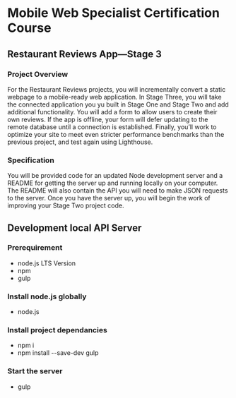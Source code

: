 
# Mobile Web Specialist Certification Course

## Restaurant Reviews App—Stage 3

### Project Overview
For the Restaurant Reviews projects, you will incrementally convert a static webpage to a mobile-ready web application. In Stage Three, you will take the connected application you yu built in Stage One and Stage Two and add additional functionality. You will add a form to allow users to create their own reviews. If the app is offline, your form will defer updating to the remote database until a connection is established. Finally, you’ll work to optimize your site to meet even stricter performance benchmarks than the previous project, and test again using Lighthouse.

### Specification
You will be provided code for an updated Node development server and a README for getting the server up and running locally on your computer. The README will also contain the API you will need to make JSON requests to the server. Once you have the server up, you will begin the work of improving your Stage Two project code.


## Development local API Server
### Prerequirement
* node.js LTS Version
* npm
* gulp


### Install node.js globally
- node.js

### Install project dependancies
* npm i 
* npm install --save-dev gulp

### Start the server
- gulp